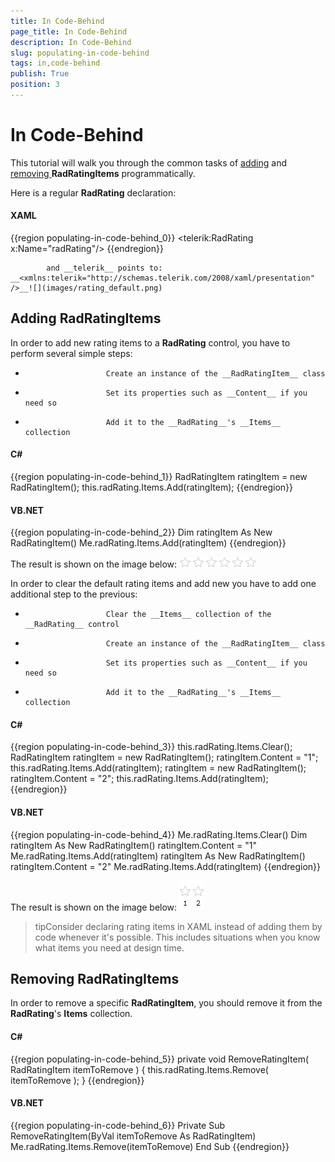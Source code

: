 ```yaml
---
title: In Code-Behind
page_title: In Code-Behind
description: In Code-Behind
slug: populating-in-code-behind
tags: in,code-behind
publish: True
position: 3
---
```


# In Code-Behind



This tutorial will walk you through the common tasks of [adding](#Adding_RadRatingItems) and [removing ](#Removing_RadRatingItems)__RadRatingItems__ programmatically.
			

Here is a regular __RadRating__ declaration:
		
			

#### __XAML__

{{region populating-in-code-behind_0}}
	<telerik:RadRating x:Name="radRating"/>
	{{endregion}}


			and __telerik__ points to: __<xmlns:telerik="http://schemas.telerik.com/2008/xaml/presentation" />__![](images/rating_default.png)

## Adding RadRatingItems

In order to add new rating items to a __RadRating__ control, you have to perform several simple steps:
				

* 
						Create an instance of the __RadRatingItem__ class
					

* 
						Set its properties such as __Content__ if you need so
					

* 
						Add it to the __RadRating__'s __Items__ collection
					

#### __C#__

{{region populating-in-code-behind_1}}
	RadRatingItem ratingItem = new RadRatingItem();
	this.radRating.Items.Add(ratingItem);
	{{endregion}}



#### __VB.NET__

{{region populating-in-code-behind_2}}
	Dim ratingItem As New RadRatingItem()
	Me.radRating.Items.Add(ratingItem)
	{{endregion}}



The result is shown on the image below:
					![](images/rating_wit_6_items.png)

In order to clear the default rating items and add new you have to add one additional step to the previous:

* 
						Clear the __Items__ collection of the __RadRating__ control
					

* 
						Create an instance of the __RadRatingItem__ class
					

* 
						Set its properties such as __Content__ if you need so
					

* 
						Add it to the __RadRating__'s __Items__ collection
					

#### __C#__

{{region populating-in-code-behind_3}}
	this.radRating.Items.Clear(); 
	RadRatingItem ratingItem = new RadRatingItem();
	ratingItem.Content = "1";
	this.radRating.Items.Add(ratingItem);
	ratingItem = new RadRatingItem();
	ratingItem.Content = "2";
	this.radRating.Items.Add(ratingItem);
	{{endregion}}



#### __VB.NET__

{{region populating-in-code-behind_4}}
	Me.radRating.Items.Clear() 
	Dim ratingItem As New RadRatingItem()
	ratingItem.Content = "1"
	Me.radRating.Items.Add(ratingItem)
	ratingItem As New RadRatingItem()
	ratingItem.Content = "2"
	Me.radRating.Items.Add(ratingItem)
	{{endregion}}



The result is shown on the image below:
					![](images/rating_with__2_items.png)

>tipConsider declaring rating items in XAML instead of adding them by code whenever it's possible. This includes situations when you know what items you need at design time.

## Removing RadRatingItems

In order to remove a specific __RadRatingItem__, you should remove it from the __RadRating__'s __Items__ collection.
				

#### __C#__

{{region populating-in-code-behind_5}}
	private void RemoveRatingItem( RadRatingItem itemToRemove )
	{
	   this.radRating.Items.Remove( itemToRemove );
	}
	{{endregion}}



#### __VB.NET__

{{region populating-in-code-behind_6}}
	Private Sub RemoveRatingItem(ByVal itemToRemove As RadRatingItem)
	    Me.radRating.Items.Remove(itemToRemove)
	End Sub
	{{endregion}}


